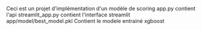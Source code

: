 Ceci est un projet d'implémentation d'un modèle de scoring
app.py contient l'api
streamlit_app.py contient l'interface streamlit
app/model/best_model.pkl Contient le modele entrainé xgboost
